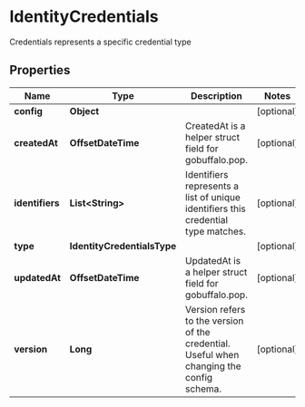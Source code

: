 

# IdentityCredentials

Credentials represents a specific credential type

## Properties

Name | Type | Description | Notes
------------ | ------------- | ------------- | -------------
**config** | **Object** |  |  [optional]
**createdAt** | **OffsetDateTime** | CreatedAt is a helper struct field for gobuffalo.pop. |  [optional]
**identifiers** | **List&lt;String&gt;** | Identifiers represents a list of unique identifiers this credential type matches. |  [optional]
**type** | **IdentityCredentialsType** |  |  [optional]
**updatedAt** | **OffsetDateTime** | UpdatedAt is a helper struct field for gobuffalo.pop. |  [optional]
**version** | **Long** | Version refers to the version of the credential. Useful when changing the config schema. |  [optional]



